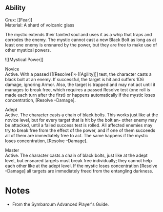 ## Ability
Crux: [[Fear]]<br>Material: A shard of volcanic glass

The mystic extends their tainted soul and uses it as a whip that traps and corrodes the enemy. The mystic cannot cast a new Black Bolt as long as at least one enemy is ensnared by the power, but they are free to make use of other mystical powers.

![[Mystical Power]]

Novice<br>Active. With a passed \[[[Resolve]]←[[Agility]]\] test, the character casts a black bolt at an enemy. If successful, the target is hit and suffers 1D6 damage, ignoring Armor. Also, the target is trapped and may not act until it manages to break free, which requires a passed Resolve test (one roll is made each turn after the first) or happens automatically if the mystic loses concentration, \[Resolve –Damage\].

Adept<br>Active. The character casts a chain of black bolts. This works just like at the novice level, but for every target that is hit by the bolt an- other enemy may be attacked, until a failed success test is rolled. All affected enemies may try to break free from the effect of the power, and if one of them succeeds all of them are immediately free to act. The same happens if the mystic loses concentration, \[Resolve –Damage\].

Master<br>Active. The character casts a chain of black bolts, just like at the adept level, but ensnared targets must break free individually; they cannot help each other like at the adept level. If the mystic loses concentration \[Resolve –Damage\] all targets are immediately freed from the entangling darkness.
# Notes
* From the Symbaroum Advanced Player's Guide.